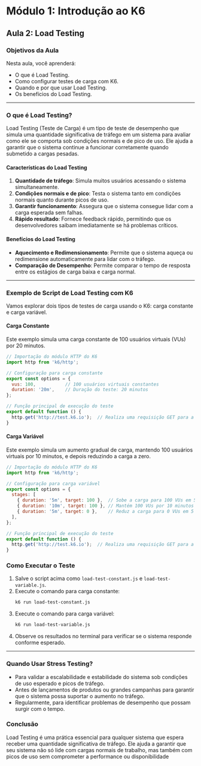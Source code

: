 # Módulo 1: Introdução ao K6 
## Aula 2: Load Testing

### Objetivos da Aula
Nesta aula, você aprenderá:
- O que é Load Testing.
- Como configurar testes de carga com K6.
- Quando e por que usar Load Testing.
- Os benefícios do Load Testing.

---
### O que é Load Testing?
Load Testing (Teste de Carga) é um tipo de teste de desempenho que simula uma quantidade significativa de tráfego em um sistema para avaliar como ele se comporta sob condições normais e de pico de uso. Ele ajuda a garantir que o sistema continue a funcionar corretamente quando submetido a cargas pesadas.

#### Características do Load Testing
1. **Quantidade de tráfego**: Simula muitos usuários acessando o sistema simultaneamente.
2. **Condições normais e de pico**: Testa o sistema tanto em condições normais quanto durante picos de uso.
3. **Garantir funcionamento**: Assegura que o sistema consegue lidar com a carga esperada sem falhas.
4. **Rápido resultado**: Fornece feedback rápido, permitindo que os desenvolvedores saibam imediatamente se há problemas críticos.
#### Benefícios do Load Testing
- **Aquecimento e Redimensionamento**: Permite que o sistema aqueça ou redimensione automaticamente para lidar com o tráfego.
- **Comparação de Desempenho**: Permite comparar o tempo de resposta entre os estágios de carga baixa e carga normal.
---
### Exemplo de Script de Load Testing com K6
Vamos explorar dois tipos de testes de carga usando o K6: carga constante e carga variável.

#### Carga Constante
Este exemplo simula uma carga constante de 100 usuários virtuais (VUs) por 20 minutos.
```javascript
// Importação do módulo HTTP do K6
import http from 'k6/http';

// Configuração para carga constante
export const options = {
  vus: 100,           // 100 usuários virtuais constantes
  duration: '20m',    // Duração do teste: 20 minutos
};

// Função principal de execução do teste
export default function () {
  http.get('http://test.k6.io');  // Realiza uma requisição GET para a URL de teste
}
```


#### Carga Variável
Este exemplo simula um aumento gradual de carga, mantendo 100 usuários virtuais por 10 minutos, e depois reduzindo a carga a zero.
```javascript
// Importação do módulo HTTP do K6
import http from 'k6/http';

// Configuração para carga variável
export const options = {
  stages: [
    { duration: '5m', target: 100 },  // Sobe a carga para 100 VUs em 5 minutos
    { duration: '10m', target: 100 }, // Mantém 100 VUs por 10 minutos
    { duration: '5m', target: 0 },    // Reduz a carga para 0 VUs em 5 minutos
  ],
};

// Função principal de execução do teste
export default function () {
  http.get('http://test.k6.io');  // Realiza uma requisição GET para a URL de teste
}
```


### Como Executar o Teste
1. Salve o script acima como `load-test-constant.js` e `load-test-variable.js`.
2. Execute o comando para carga constante:
    ```bash
    k6 run load-test-constant.js
    ```
3. Execute o comando para carga variável:
    ```bash
    k6 run load-test-variable.js
    ```
4. Observe os resultados no terminal para verificar se o sistema responde conforme esperado.


---
### Quando Usar Stress Testing?
- Para validar a escalabilidade e estabilidade do sistema sob condições de uso esperado e picos de tráfego.
- Antes de lançamentos de produtos ou grandes campanhas para garantir que o sistema possa suportar o aumento no tráfego.
- Regularmente, para identificar problemas de desempenho que possam surgir com o tempo.

### Conclusão
Load Testing é uma prática essencial para qualquer sistema que espera receber uma quantidade significativa de tráfego. Ele ajuda a garantir que seu sistema não só lide com cargas normais de trabalho, mas também com picos de uso sem comprometer a performance ou disponibilidade